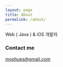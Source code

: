 ```yaml
---
layout: page
title: About
permalink: /about/
---
```


Web ( Java ) & iOS 개발자

### Contact me

[mophues@gmail.com](mailto:mophues@gmail.com)
